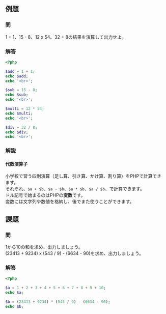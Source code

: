 ## 例題
### 問
1 + 1、15 - 8、12 x 54、32 ÷ 8の結果を演算して出力せよ。

### 解答
```php
<?php

$add = 1 + 1;
echo $add;
echo '<br>';

$sub = 15 - 8;
echo $sub;
echo '<br>';

$multi = 12 * 54;
echo $multi;
echo '<br>';

$div = 32 / 8;
echo $div;
echo '<br>';

```

### 解説
#### 代数演算子
小学校で習う四則演算（足し算、引き算、かけ算、割り算）をPHPで計算できます。  
それぞれ、`$a + $b`、`$a - $b`、`$a * $b`、`$a / $b`、で計算できます。  
ドル記号で始まるのはPHPの**変数**です。  
変数には文字列や数値を格納し、後でまた使うことができます。

## 課題
### 問
1から10の和を求め、出力しましょう。  
(23413 + 9234) x (543 / 9) - (6634 - 90)を求め、出力しましょう。

### 解答
```php
<?php

$a = 1 + 2 + 3 + 4 + 5 + 6 + 7 + 8 + 9 + 10;
echo $a;

$b = (23413 + 9234) * (543 / 9) - (6634 - 90);
echo $b;

```
